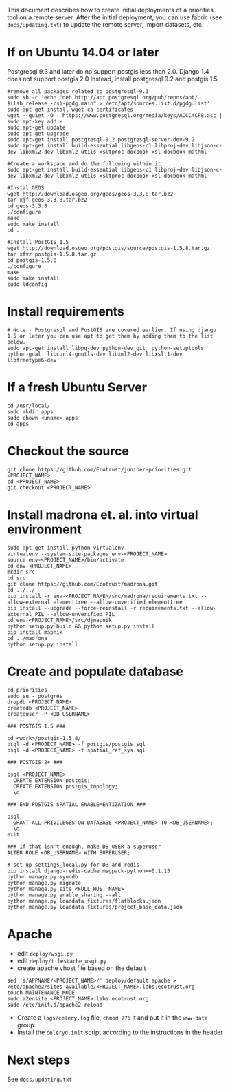 This document describes how to create initial deployments of a priorities tool on a remote server. 
After the initial deployment, you can use fabric (see `docs/updating.txt`) to update the remote server, 
import datasets, etc.

# If on Ubuntu 14.04 or later
Postgresql 9.3 and later do no support postgis less than 2.0.
Django 1.4 does not support postgis 2.0
Instead, install postgresql 9.2 and postgis 1.5
```
#remove all packages related to postgresql-9.3
sudo sh -c 'echo "deb http://apt.postgresql.org/pub/repos/apt/ $(lsb_release -cs)-pgdg main" > /etc/apt/sources.list.d/pgdg.list'
sudo apt-get install wget ca-certificates
wget --quiet -O - https://www.postgresql.org/media/keys/ACCC4CF8.asc | sudo apt-key add -
sudo apt-get update
sudo apt-get upgrade
sudo apt-get install postgresql-9.2 postgresql-server-dev-9.2
sudo apt-get install build-essential libgeos-c1 libproj-dev libjson-c-dev libxml2-dev libxml2-utils xsltproc docbook-xsl docbook-mathml

#Create a workspace and do the following within it
sudo apt-get install build-essential libgeos-c1 libproj-dev libjson-c-dev libxml2-dev libxml2-utils xsltproc docbook-xsl docbook-mathml

#Instal GEOS
wget http://download.osgeo.org/geos/geos-3.3.8.tar.bz2
tar xjf geos-3.3.8.tar.bz2
cd geos-3.3.8
./configure
make
sudo make install
cd ..

#Install PostGIS 1.5
wget http://download.osgeo.org/postgis/source/postgis-1.5.8.tar.gz
tar xfvz postgis-1.5.8.tar.gz
cd postgis-1.5.8
./configure
make
sudo make install
sudo ldconfig

```

# Install requirements
```
# Note - Postgresql and PostGIS are covered earlier. If using django 1.5 or later you can use apt to get them by adding them to the list below.
sudo apt-get install libpq-dev python-dev git  python-setuptools python-gdal  libcurl4-gnutls-dev libxml2-dev libxslt1-dev libfreetype6-dev
```

# If a fresh Ubuntu Server
```
cd /usr/local/
sudo mkdir apps
sudo chown <uname> apps
cd apps
```

# Checkout the source

```
git clone https://github.com/Ecotrust/juniper-priorities.git <PROJECT_NAME> 
cd <PROJECT_NAME>
git checkout <PROJECT_NAME> 
```

# Install madrona et. al. into virtual environment 

```
sudo apt-get install python-virtualenv
virtualenv --system-site-packages env-<PROJECT_NAME>
source env-<PROJECT_NAME>/bin/activate
cd env-<PROJECT_NAME>
mkdir src
cd src
git clone https://github.com/Ecotrust/madrona.git
cd ../../
pip install -r env-<PROJECT_NAME>/src/madrona/requirements.txt --allow-external elementtree --allow-unverified elementtree
pip install --upgrade --force-reinstall -r requirements.txt --allow-external PIL --allow-unverified PIL
cd env-<PROJECT_NAME>/src/djmapnik
python setup.py build && python setup.py install
pip install mapnik
cd ../madrona
python setup.py install
```

# Create and populate database

```
cd priorities
sudo su - postgres
dropdb <PROJECT_NAME>
createdb <PROJECT_NAME>
createuser -P <DB_USERNAME>

### POSTGIS 1.5 ###

cd <work>/postgis-1.5.8/
psql -d <PROJECT_NAME> -f postgis/postgis.sql
psql -d <PROJECT_NAME> -f spatial_ref_sys.sql

### POSTGIS 2+ ###

psql <PROJECT_NAME>
  CREATE EXTENSION postgis;
  CREATE EXTENSION postgis_topology;
  \q

### END POSTGIS SPATIAL ENABLEMENTIZATION ###

psql
  GRANT ALL PRIVILEGES ON DATABASE <PROJECT_NAME> TO <DB_USERNAME>;
  \q
exit

### If that isn't enough, make DB_USER a superuser
ALTER ROLE <DB_USERNAME> WITH SUPERUSER;

# set up settings_local.py for DB and redis
pip install django-redis-cache msgpack-python==0.1.13
python manage.py syncdb
python manage.py migrate
python manage.py site <FULL_HOST_NAME>
python manage.py enable_sharing --all
python manage.py loaddata fixtures/flatblocks.json
python manage.py loaddata fixtures/project_base_data.json 
```

# Apache

* edit `deploy/wsgi.py`
* edit `deploy/tilestache_wsgi.py`
* create apache vhost file based on the default
```
sed 's/APPNAME/<PROJECT_NAME>/' deploy/default.apache > /etc/apache2/sites-available/<PROJECT_NAME>.labs.ecotrust.org
touch MAINTENANCE_MODE
sudo a2ensite <PROJECT_NAME>.labs.ecotrust.org
sudo /etc/init.d/apache2 reload
```
* Create a `logs/celery.log` file, `chmod 775` it and put it in the `www-data` group.
* Install the `celeryd.init` script according to the instructions in the header

# Next steps

See `docs/updating.txt`
